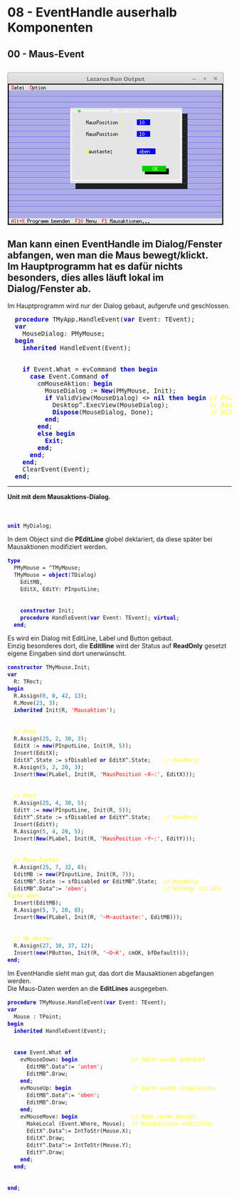 # 08 - EventHandle auserhalb Komponenten
## 00 - Maus-Event
<img src="image.png" alt="Selfhtml"><br><br>
Man kann einen EventHandle im Dialog/Fenster abfangen, wen man die Maus bewegt/klickt.<br>
Im Hauptprogramm hat es dafür nichts besonders, dies alles läuft lokal im Dialog/Fenster ab.<br>
---
Im Hauptprogramm wird nur der Dialog gebaut, aufgerufe und geschlossen.<br>
<pre><code=pascal>  <b><font color="0000BB">procedure</font></b> TMyApp.HandleEvent(<b><font color="0000BB">var</font></b> Event: TEvent);
  <b><font color="0000BB">var</font></b>
    MouseDialog: PMyMouse;
  <b><font color="0000BB">begin</font></b>
    <b><font color="0000BB">inherited</font></b> HandleEvent(Event);
<br>
    <b><font color="0000BB">if</font></b> Event.What = evCommand <b><font color="0000BB">then</font></b> <b><font color="0000BB">begin</font></b>
      <b><font color="0000BB">case</font></b> Event.Command <b><font color="0000BB">of</font></b>
        cmMouseAktion: <b><font color="0000BB">begin</font></b>
          MouseDialog := <b><font color="0000BB">New</font></b>(PMyMouse, Init);
          <b><font color="0000BB">if</font></b> ValidView(MouseDialog) <> <b><font color="0000BB">nil</font></b> <b><font color="0000BB">then</font></b> <b><font color="0000BB">begin</font></b> <i><font color="#FFFF00">// Prüfen ob genügend Speicher.</font></i>
            Desktop^.ExecView(MouseDialog);           <i><font color="#FFFF00">// Dialog Mausaktion ausführen.</font></i>
            <b><font color="0000BB">Dispose</font></b>(MouseDialog, Done);               <i><font color="#FFFF00">// Dialog und Speicher frei geben.</font></i>
          <b><font color="0000BB">end</font></b>;
        <b><font color="0000BB">end</font></b>;
        <b><font color="0000BB">else</font></b> <b><font color="0000BB">begin</font></b>
          <b><font color="0000BB">Exit</font></b>;
        <b><font color="0000BB">end</font></b>;
      <b><font color="0000BB">end</font></b>;
    <b><font color="0000BB">end</font></b>;
    ClearEvent(Event);
  <b><font color="0000BB">end</font></b>;</code></pre>
---
<b>Unit mit dem Mausaktions-Dialog.</b><br>
<br><br>
<pre><code><b><font color="0000BB">unit</font></b> MyDialog;
</code></pre>
In dem Object sind die <b>PEditLine</b> globel deklariert, da diese später bei Mausaktionen modifiziert werden.<br>
<pre><code><b><font color="0000BB">type</font></b>
  PMyMouse = ^TMyMouse;
  TMyMouse = <b><font color="0000BB">object</font></b>(TDialog)
    EditMB,
    EditX, EditY: PInputLine;
<br>
    <b><font color="0000BB">constructor</font></b> Init;
    <b><font color="0000BB">procedure</font></b> HandleEvent(<b><font color="0000BB">var</font></b> Event: TEvent); <b><font color="0000BB">virtual</font></b>;
  <b><font color="0000BB">end</font></b>;
</code></pre>
Es wird ein Dialog mit EditLine, Label und Button gebaut.<br>
Einzig besonderes dort, die <b>Editlline</b> wird der Status auf <b>ReadOnly</b> gesetzt eigene Eingaben sind dort unerwünscht.<br>
<pre><code><b><font color="0000BB">constructor</font></b> TMyMouse.Init;
<b><font color="0000BB">var</font></b>
  R: TRect;
<b><font color="0000BB">begin</font></b>
  R.Assign(<font color="#0077BB">0</font>, <font color="#0077BB">0</font>, <font color="#0077BB">42</font>, <font color="#0077BB">13</font>);
  R.Move(<font color="#0077BB">23</font>, <font color="#0077BB">3</font>);
  <b><font color="0000BB">inherited</font></b> Init(R, <font color="#FF0000">'Mausaktion'</font>);
<br>
  <i><font color="#FFFF00">// PosX</font></i>
  R.Assign(<font color="#0077BB">25</font>, <font color="#0077BB">2</font>, <font color="#0077BB">30</font>, <font color="#0077BB">3</font>);
  EditX := <b><font color="0000BB">new</font></b>(PInputLine, Init(R, <font color="#0077BB">5</font>));
  Insert(EditX);
  EditX^.State := sfDisabled <b><font color="0000BB">or</font></b> EditX^.State;    <i><font color="#FFFF00">// ReadOnly</font></i>
  R.Assign(<font color="#0077BB">5</font>, <font color="#0077BB">2</font>, <font color="#0077BB">20</font>, <font color="#0077BB">3</font>);
  Insert(<b><font color="0000BB">New</font></b>(PLabel, Init(R, <font color="#FF0000">'MausPosition ~X~:'</font>, EditX)));
<br>
  <i><font color="#FFFF00">// PosY</font></i>
  R.Assign(<font color="#0077BB">25</font>, <font color="#0077BB">4</font>, <font color="#0077BB">30</font>, <font color="#0077BB">5</font>);
  EditY := <b><font color="0000BB">new</font></b>(PInputLine, Init(R, <font color="#0077BB">5</font>));
  EditY^.State := sfDisabled <b><font color="0000BB">or</font></b> EditY^.State;    <i><font color="#FFFF00">// ReadOnly</font></i>
  Insert(EditY);
  R.Assign(<font color="#0077BB">5</font>, <font color="#0077BB">4</font>, <font color="#0077BB">20</font>, <font color="#0077BB">5</font>);
  Insert(<b><font color="0000BB">New</font></b>(PLabel, Init(R, <font color="#FF0000">'MausPosition ~Y~:'</font>, EditY)));
<br>
  <i><font color="#FFFF00">// Maus-Tasten</font></i>
  R.Assign(<font color="#0077BB">25</font>, <font color="#0077BB">7</font>, <font color="#0077BB">32</font>, <font color="#0077BB">8</font>);
  EditMB := <b><font color="0000BB">new</font></b>(PInputLine, Init(R, <font color="#0077BB">7</font>));
  EditMB^.State := sfDisabled <b><font color="0000BB">or</font></b> EditMB^.State;  <i><font color="#FFFF00">// ReadOnly</font></i>
  EditMB^.Data^:= <font color="#FF0000">'oben'</font>;                        <i><font color="#FFFF00">// Anfangs ist die Taste oben.</font></i>
  Insert(EditMB);
  R.Assign(<font color="#0077BB">5</font>, <font color="#0077BB">7</font>, <font color="#0077BB">20</font>, <font color="#0077BB">8</font>);
  Insert(<b><font color="0000BB">New</font></b>(PLabel, Init(R, <font color="#FF0000">'~M~austaste:'</font>, EditMB)));
<br>
  <i><font color="#FFFF00">// Ok-Button</font></i>
  R.Assign(<font color="#0077BB">27</font>, <font color="#0077BB">10</font>, <font color="#0077BB">37</font>, <font color="#0077BB">12</font>);
  Insert(<b><font color="0000BB">new</font></b>(PButton, Init(R, <font color="#FF0000">'~O~K'</font>, cmOK, bfDefault)));
<b><font color="0000BB">end</font></b>;
</code></pre>
Im EventHandle sieht man gut, das dort die Mausaktionen abgefangen werden.<br>
Die Maus-Daten werden an die <b>EditLines</b> ausgegeben.<br>
<pre><code><b><font color="0000BB">procedure</font></b> TMyMouse.HandleEvent(<b><font color="0000BB">var</font></b> Event: TEvent);
<b><font color="0000BB">var</font></b>
  Mouse : TPoint;
<b><font color="0000BB">begin</font></b>
  <b><font color="0000BB">inherited</font></b> HandleEvent(Event);
<br>
  <b><font color="0000BB">case</font></b> Event.What <b><font color="0000BB">of</font></b>
    evMouseDown: <b><font color="0000BB">begin</font></b>                 <i><font color="#FFFF00">// Taste wurde gedrückt.</font></i>
      EditMB^.Data^:= <font color="#FF0000">'unten'</font>;
      EditMB^.Draw;
    <b><font color="0000BB">end</font></b>;
    evMouseUp: <b><font color="0000BB">begin</font></b>                   <i><font color="#FFFF00">// Taste wurde losgelassen.</font></i>
      EditMB^.Data^:= <font color="#FF0000">'oben'</font>;
      EditMB^.Draw;
    <b><font color="0000BB">end</font></b>;
    evMouseMove: <b><font color="0000BB">begin</font></b>                 <i><font color="#FFFF00">// Maus wurde bewegt.</font></i>
      MakeLocal (Event.Where, Mouse);  <i><font color="#FFFF00">// Mausposition ermitteln.</font></i>
      EditX^.Data^:= IntToStr(Mouse.X);
      EditX^.Draw;
      EditY^.Data^:= IntToStr(Mouse.Y);
      EditY^.Draw;
    <b><font color="0000BB">end</font></b>;
  <b><font color="0000BB">end</font></b>;
<br>
<b><font color="0000BB">end</font></b>;
</code></pre>
<br>
